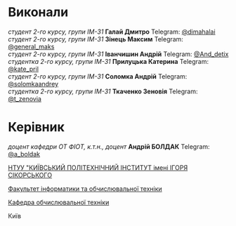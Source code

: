 # Виконали

*студент 2-го курсу, групи ІМ-31* **Галай Дмитро** Telegram: [@dimahalai](https://t.me/dimahalai)\
*студент 2-го курсу, групи ІМ-31* **Зінець Максим** Telegram: [@general_maks](https://t.me/general_maks)\
*студент 2-го курсу, групи ІМ-31* **Іванчишин Андрій** Telegram: [@And_detix](https://t.me/And_detix)\
*студентка 2-го курсу, групи ІМ-31* **Прилуцька Катерина** Telegram: [@kate_pril](https://t.me/kate_pril)\
*студент 2-го курсу, групи ІМ-31* **Соломка Андрій** Telegram: [@solomkaandrey](https://t.me/solomkaandrey)\
*студентка 2-го курсу, групи ІМ-31* **Ткаченко Зеновія** Telegram: [@t_zenovia](https://t.me/t_zenovia)


# Керівник

*доцент кафедри ОТ ФІОТ, к.т.н., доцент* **Андрій БОЛДАК** Telegram: [@a_boldak](https://t.me/a_boldak)  

[НТУУ "КИЇВСЬКИЙ ПОЛІТЕХНІЧНИЙ ІНСТИТУТ імені ІГОРЯ СІКОРСЬКОГО](https://kpi.ua/)

[Факультет інформатики та обчислювальної техніки](https://fiot.kpi.ua/)

[Кафедра обчислювальної техніки](https://comsys.kpi.ua/)

Київ
